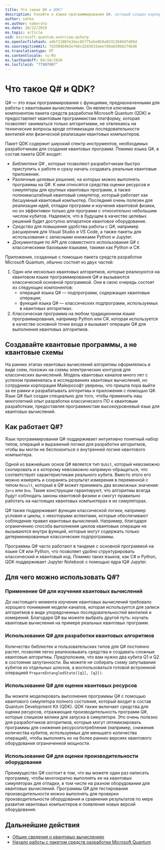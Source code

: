 ```yaml
---
title: Что такое Q# и QDK?
description: Узнайте о языке программирования Q#, который создан корпорацией Майкрософт для разработки приложений для квантовых компьютеров и который является ключевым компонентом пакета средств разработки Microsoft Quantum
author: natke
ms.author: nakersha
ms.date: 10/22/2019
ms.topic: article
uid: microsoft.quantum.overview.qsharp
ms.openlocfilehash: a4bf21887e34ac85f75e5e0b9a033138464fd09d
ms.sourcegitcommit: 7d350db4b5e766cd243633aee7d0a839b6274bd6
ms.translationtype: HT
ms.contentlocale: ru-RU
ms.lasthandoff: 04/16/2020
ms.locfileid: "77907007"
---
```

# <a name="what-are-q-and-the-qdk"></a>Что такое Q# и QDK?

Q# — это язык программирования с функциями, предназначенными для работы с квантовыми вычислениями.
Он является ключевым компонентом пакета средств разработки Microsoft Quantum (QDK) и предоставляет квантовым программистам платформу, которая позволяет заниматься только алгоритмами, не отвлекаясь на технические вопросы вроде оптимизации последовательности вентилей или физической реализации квантовых компьютеров.

Пакет QDK содержит широкий спектр инструментов, необходимых разработчикам для создания квантовых программ.
Помимо языка Q#, в состав пакета QDK входят:
* *Библиотеки Q#* , которые позволяют разработчикам быстро приступить к работе и сразу начать создавать реальные квантовые приложения.
* Различные *целевые решения*, на которых можно выполнять программы на Q#. К ним относятся средства оценки ресурсов и симуляторы для крупных квантовых программ, а также полномасштабный квантовый симулятор, который работает как бесшумный квантовый компьютер. Последний очень полезен для реализации идей, отладки программ и изучения квантовой физики, но он эффективен только для программ с относительно небольшим числом кубитов. Надеемся, что в будущем в качестве целевых решений будет доступно аппаратное квантовое оборудование.
* *Средства* для повышения удобства работы с Q#, например расширения для Visual Studio и VS Code, а также пакеты для использования с записными книжками Python и Jupyter.
* *Документация по API* для совместного использования Q# с классическими базовыми языками, такими как Python и C#.

Приложения, созданные с помощью пакета средств разработки Microsoft Quantum, обычно состоят из двух частей:
1. Один или несколько квантовых алгоритмов, которые реализуются на квантовом языке программирования Q# и вызываются классической основной программой. Они в свою очередь состоят из следующих компонентов: 
    - операций языка Q# — подпрограмм, содержащих квантовые операции; 
    - функций языка Q# — классических подпрограмм, используемых в квантовых алгоритмах.
2. Классическая программа на любом традиционном языке программирования, например Python или C#, которая используется в качестве основной точки входа и вызывает операции Q# для выполнения квантовых алгоритмов.

## <a name="write-quantum-programs-not-quantum-circuits"></a>Создавайте квантовые программы, а не квантовые схемы

На ранних этапах квантовых вычислений алгоритмы оформлялись в виде схем, похожих на схемы электрических контуров для классических вычислений.
Модель квантовых каналов много лет с успехом применялась в исследованиях квантовых вычислений, но сотрудники корпорации Майкрософт уверены, что пришла пора выйти за ее рамки и разрабатывать алгоритмы и приложения с помощью Q#.
Язык Q# был создан специально для того, чтобы применить наш многолетний опыт разработки классического ПО к квантовым разработкам, предоставляя программистам высокоуровневый язык для квантовых вычислений.

## <a name="how-does-q-work"></a>Как работает Q#?

Язык программирования Q# поддерживает интуитивно понятный набор типов, операций и выражений логики для разработки алгоритмов, чтобы вы могли не беспокоиться о внутренней логике квантового компьютера.

Одной из важнейших основ Q# является тип `Qubit`, который невозможно скопировать и к которому невозможно напрямую обращаться, что соответствует характеристикам реального кубита.
Вместо этого его можно измерять и сохранять результат измерения в переменной с типом `Result`, который в Q# может принимать два возможных значения: `Zero` или `One`.
Такие конструкции гарантируют, что алгоритмы всегда будут соблюдать законы квантовой физики и смогут правильно работать на настоящих квантовых компьютерах и их симуляторах.

Q# также поддерживает функции классической логики, например условия и циклы, с некоторыми аспектами, которые обеспечивают соблюдение правил квантовых вычислений.
Например, благодаря ограничению способа выполнения циклов квантовые операции не вызываются внутри функций, которые могут содержать только детерминированные классические подпрограммы.

Программы Q# часто работают в тандеме с основной программой на языке C# или Python, что позволяет удобно структурировать классический и квантовый код.
Помимо таких языков, как C# и Python, QDK поддерживает Jupyter Notebook с помощью ядра IQ# Jupyter.

## <a name="what-can-i-use-q-for"></a>Для чего можно использовать Q#?

### <a name="use-q-to-learn-quantum-computing"></a>Применение Q# для изучения квантовых вычислений

До настоящего момента изучение квантовых вычислений требовало хорошего понимания модели каналов, которая используется для записи алгоритмов в виде упорядоченных последовательностей вентилей и измерений. Благодаря Q# вы можете выбрать другой путь: изучать квантовые вычисления на примере реальных квантовых программ.

### <a name="use-q-to-design-quantum-algorithms"></a>Использование Q# для разработки квантовых алгоритмов

Количество библиотек и пользовательских типов для Q# постоянно растет, позволяя легко реализовывать средства и создавать сложные квантовые алгоритмы. Предположим, что вам нужно два кубита Q1 и Q2 в состоянии запутанности. Вы можете не собирать схему запутывания кубитов из отдельных шлюзов, а воспользоваться готовой встроенной операцией `PrepareEntangledState([q1], [q2])`.

### <a name="use-q-to-estimate-quantum-resources"></a>Использование Q# для оценки квантовых ресурсов

Вы можете моделировать выполнение программы Q# с помощью квантового симулятора полного состояния, который входит в состав Quantum Development Kit (QDK).  QDK также включает средства для оценки ресурсов, отражающие производительность программ Q#, которые слишком велики для запуска в симуляторе.  Это очень полезно для разработчиков алгоритмов, которые могут оптимизировать программы для снижения ресурсопотребления (например, снижения количества кубитов, используемых для меньшего количества операций), чтобы выполнять их на более ранних версиях квантового оборудования ограниченной мощности.

### <a name="use-q-to-validate-hardware-performance"></a>Использование Q# для оценки производительности оборудования

Преимущество Q# состоит в том, что вы можете один раз написать программу, чтобы многократно выполнять ее на квантовых симуляторах для отладки, в том числе на разном оборудовании для квантовых вычислений.  Программы Q# для тестирования производительности можно выполнять для проверки производительности оборудования и сравнения результатов по мере развития квантовых компьютеров и появления новых версий оборудования.  

## <a name="next-steps"></a>Дальнейшие действия

* [Общие сведения о квантовых вычислениях](xref:microsoft.quantum.overview.learn)
* [Начало работы с пакетом средств разработки Microsoft Quantum](xref:microsoft.quantum.welcome)
